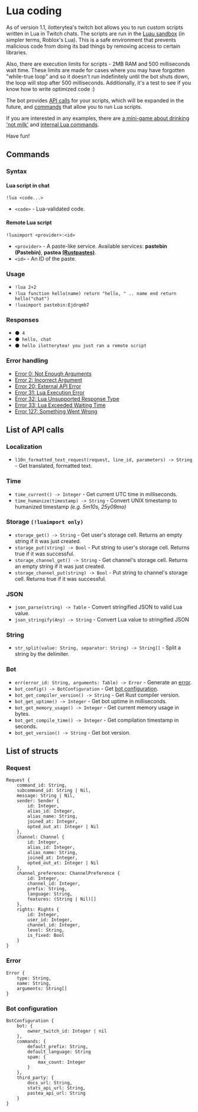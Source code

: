 # Lua coding

As of version 1.1, ilotterytea's twitch bot allows you to run custom scripts written in Lua in Twitch chats. The scripts are run in the [Luau sandbox](https://luau.org/sandbox) (in simpler terms, Roblox's Lua). This is a safe environment that prevents malicious code from doing its bad things by removing access to certain libraries.

Also, there are execution limits for scripts - 2MB RAM and 500 milliseconds wait time. These limits are made for cases where you may have forgotten "while-true loop" and so it doesn't run indefinitely until the bot shuts down, the loop will stop after 500 milliseconds. Additionally, it's a test to see if you know how to write optimized code :)

The bot provides [API calls](#list-of-api-calls) for your scripts, which will be expanded in the future, and [commands](#commands) that allow you to run Lua scripts.

If you are interested in any examples, there are [a mini-game about drinking 'not milk'](https://paste.ilotterytea.kz/milkE) and [internal Lua commands](https://github.com/ilotterytea/bot/tree/master/modules).

Have fun!

## Commands

### Syntax

#### Lua script in chat

`!lua <code...>`

+ `<code>` - Lua-validated code.

#### Remote Lua script

`!luaimport <provider>:<id>`

+ `<provider>` - A paste-like service. Available services: **pastebin (Pastebin)**, **pastea [(Rustpastes)](https://paste.ilotterytea.kz)**.
+ `<id>` - An ID of the paste.

### Usage

+ `!lua 2+2`
+ `!lua function hello(name) return "hello, " .. name end return hello("chat")`
+ `!luaimport pastebin:Ejdrqmb7`

### Responses

+ `🌑 4`
+ `🌑 hello, chat`
+ `🌑 hello ilotterytea! you just ran a remote script`

### Error handling

+ [Error 0: Not Enough Arguments](/wiki/error-codes#0)
+ [Error 2: Incorrect Argument](/wiki/error-codes#2)
+ [Error 20: External API Error](/wiki/error-codes#20)
+ [Error 31: Lua Execution Error](/wiki/error-codes#31)
+ [Error 32: Lua Unsupported Response Type](/wiki/error-codes#32)
+ [Error 33: Lua Exceeded Waiting Time](/wiki/error-codes#33)
+ [Error 127: Something Went Wrong](/wiki/error-codes#127)

## List of API calls

### Localization

+ `l10n_formatted_text_request(request, line_id, parameters) -> String` - Get translated, formatted text.

### Time

+ `time_current() -> Integer` - Get current UTC time in milliseconds.
+ `time_humanize(timestamp) -> String` - Convert UNIX timestamp to humanized timestamp *(e.g. 5m10s, 25y09mo)*

### Storage `(!luaimport only)`

+ `storage_get() -> String` - Get user's storage cell. Returns an empty string if it was just created.
+ `storage_put(string) -> Bool` - Put string to user's storage cell. Returns true if it was successful.
+ `storage_channel_get() -> String` - Get channel's storage cell. Returns an empty string if it was just created.
+ `storage_channel_put(string) -> Bool` - Put string to channel's storage cell. Returns true if it was successful.

### JSON

+ `json_parse(string) -> Table` - Convert stringified JSON to valid Lua value.
+ `json_stringify(Any) -> String` - Convert Lua value to stringified JSON

### String

+ `str_split(value: String, separator: String) -> String[]` - Split a string by the delimiter.

### Bot

+ `err(error_id: String, arguments: Table) -> Error` - Generate an [error](#error).
+ `bot_config() -> BotConfiguration` - Get [bot configuration](#bot_configuration).
+ `bot_get_compiler_version() -> String` - Get Rust compiler version.
+ `bot_get_uptime() -> Integer` - Get bot uptime in milliseconds.
+ `bot_get_memory_usage() -> Integer` - Get current memory usage in bytes.
+ `bot_get_compile_time() -> Integer` - Get compilation timestamp in seconds.
+ `bot_get_version() -> String` - Get bot version.

## List of structs

### Request

```
Request {
    command_id: String,
    subcommand_id: String | Nil,
    message: String | Nil,
    sender: Sender {
        id: Integer,
        alias_id: Integer,
        alias_name: String,
        joined_at: Integer,
        opted_out_at: Integer | Nil
    },
    channel: Channel {
        id: Integer,
        alias_id: Integer,
        alias_name: String,
        joined_at: Integer,
        opted_out_at: Integer | Nil
    },
    channel_preference: ChannelPreference {
        id: Integer,
        channel_id: Integer,
        prefix: String,
        language: String,
        features: (String | Nil)[]
    },
    rights: Rights {
        id: Integer,
        user_id: Integer,
        channel_id: Integer,
        level: String,
        is_fixed: Bool
    }
}
```

### Error

```
Error {
    type: String,
    name: String,
    arguments: String[]
}
```

### Bot configuration

```
BotConfiguration {
    bot: {
        owner_twitch_id: Integer | nil
    },
    commands: {
        default_prefix: String,
        default_language: String
        spam: {
            max_count: Integer
        }
    },
    third_party: {
        docs_url: String,
        stats_api_url: String,
        pastea_api_url: String
    }
}
```